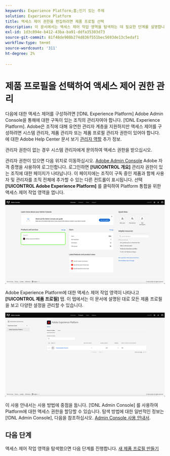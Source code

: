 ```yaml
---
keywords: Experience Platform;홈;인기 있는 주제
solution: Experience Platform
title: 액세스 제어 권한을 편집하려면 제품 프로필 선택
description: 이 문서에서는 액세스 제어 작업 영역을 탐색하는 데 필요한 단계를 설명합니다. Adobe Admin Console을 통해 Experience Platform에 대한 액세스 제어를 구성하려면 Experience Platform에 대한 구독이 있는 조직의 관리자여야 합니다.
exl-id: 1d3c894e-b412-43ba-ba91-ddfa35303d73
source-git-commit: 81f48de908b274d836f551bec5693de13c5edaf1
workflow-type: tm+mt
source-wordcount: '311'
ht-degree: 2%

---
```


# 제품 프로필을 선택하여 액세스 제어 권한 관리

다음에 대한 액세스 제어를 구성하려면 [!DNL Experience Platform] Adobe Admin Console을 통해에 대한 구독이 있는 조직의 관리자여야 합니다. [!DNL Experience Platform]. Adobe은 조직에 대해 유연한 관리자 계층을 지원하지만 액세스 제어를 구성하려면 시스템 관리자, 제품 관리자 또는 제품 프로필 관리자 권한이 있어야 합니다. 에 대한 Adobe Help Center 문서 보기 [관리자 역할](https://helpx.adobe.com/enterprise/using/admin-roles.html) 추가 정보.

관리자 권한이 없는 경우 시스템 관리자에게 문의하여 액세스 권한을 받으십시오.

관리자 권한이 있으면 다음 위치로 이동하십시오. [Adobe Admin Console](https://adminconsole.adobe.com) Adobe 자격 증명을 사용하여 로그인합니다. 로그인하면 **[!UICONTROL 개요]** 관리자 권한이 있는 조직에 대한 페이지가 나타납니다. 이 페이지에는 조직이 구독 중인 제품과 함께 사용자 및 관리자를 조직 전체에 추가할 수 있는 다른 컨트롤이 표시됩니다. 선택 **[!UICONTROL Adobe Experience Platform]** 를 클릭하여 Platform 통합을 위한 액세스 제어 작업 영역을 엽니다.

![select-product](../images/select-product.png)

Adobe Experience Platform에 대한 액세스 제어 작업 영역이 나타나고 **[!UICONTROL 제품 프로필]** 탭. 이 탭에서는 이 문서에 설명된 대로 모든 제품 프로필을 보고 다양한 설정을 관리할 수 있습니다.

![select-product-profile](../images/select-product-profile.png)

이 사용 안내서는 사용 방법에 중점을 둡니다. [!DNL Admin Console] 를 사용하여 Platform에 대한 액세스 권한을 할당할 수 있습니다. 탐색 방법에 대한 일반적인 정보는 [!DNL Admin Console], 다음을 참조하십시오. [Admin Console 사용 안내서](https://helpx.adobe.com/kr/enterprise/using/admin-console.html).

## 다음 단계

액세스 제어 작업 영역을 탐색했으면 다음 단계를 진행합니다. [새 제품 프로필 만들기](create-profile.md)
